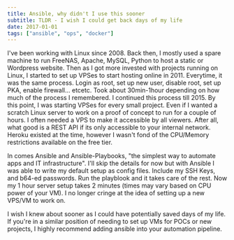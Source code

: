 ```yaml
---
title: Ansible, why didn't I use this sooner
subtitle: TLDR - I wish I could get back days of my life
date: 2017-01-01
tags: ["ansible", "ops", "docker"]
---
```


I've been working with Linux since 2008. Back then, I mostly used a spare machine to run FreeNAS, Apache, MySQL, Python to host a static or Wordpress website.
Then as I got more invested with projects running on Linux, I started to set up VPSes to start hosting online in 2011.
Everytime, it was the same process. Login as root, set up new user, disable root, set up PKA, enable firewall... etcetc. Took about 30min-1hour depending on how much of the process I remembered. I continued this process till 2015.
By this point, I was starting VPSes for every small project. Even if I wanted a scratch Linux server to work on a proof of concept to run for a couple of hours. I often needed a VPS to make it accessible by all viewers. After all, what good is a REST API if its only accessible to your internal network. Heroku existed at the time, however I wasn't fond of the CPU/Memory restrictions available on the free tier.

In comes Ansible and Ansible-Playbooks, "the simplest way to automate apps and IT infrastructure".
I'll skip the details for now but with Ansible I was able to write my default setup as config files. Include my SSH Keys, and b64-ed passwords. Run the playblook and it takes care of the rest.
Now my 1 hour server setup takes 2 minutes (times may vary based on CPU power of your VM). I no longer cringe at the idea of setting up a new VPS/VM to work on.

I wish I knew about sooner as I could have potentially saved days of my life.
If you're in a similar position of needing to set up VMs for POCs or new projects, I highly recommend adding ansible into your automation pipeline.